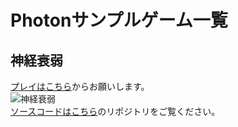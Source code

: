 # Photonサンプルゲーム一覧

## 神経衰弱

[プレイはこちら](https://mak1a.github.io/WebPhotonSamples/ShinkeiSuijaku/WebShinkeiSuijaku.html)からお願いします。<br>
![神経衰弱](https://mak1a.github.io/WebPhotonSamples/ShinkeiSuijaku/ShinkeiSuijaku.png)<br>
[ソースコードはこちら](https://github.com/mak1a/WebPhotonSamples)のリポジトリをご覧ください。
